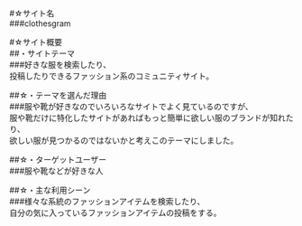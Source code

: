 

#☆サイト名   
###clothesgram  

#☆サイト概要   
##・サイトテーマ  
###好きな服を検索したり、  
投稿したりできるファッション系のコミュニティサイト。

##☆・テーマを選んだ理由  
###服や靴が好きなのでいろいろなサイトでよく見ているのですが、  
服や靴だけに特化したサイトがあればもっと簡単に欲しい服のブランドが知れたり、  
欲しい服が見つかるのではないかと考えこのテーマにしました。  

##☆・ターゲットユーザー  
###服や靴などが好きな人  

##☆・主な利用シーン  
###様々な系統のファッションアイテムを検索したり、  
自分の気に入っているファッションアイテムの投稿をする。  


